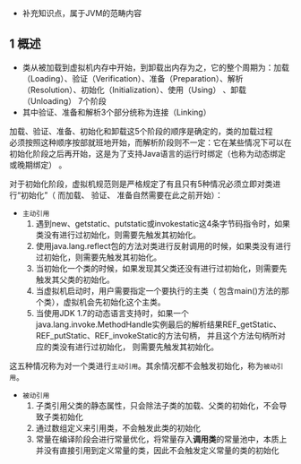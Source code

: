 - 补充知识点，属于JVM的范畴内容

## 1 概述

- 类从被加载到虚拟机内存中开始，到卸载出内存为之，它的整个周期为：加载（Loading）、验证（Verification）、准备（Preparation）、解析（Resolution）、初始化（Initialization）、使用（Using） 、卸载（Unloading） 7个阶段
- 其中验证、准备和解析3个部分统称为连接（Linking）


加载、验证、准备、初始化和卸载这5个阶段的顺序是确定的，类的加载过程  
必须按照这种顺序按部就班地开始，而解析阶段则不一定：它在某些情况下可以在初始化阶段之后再开始，这是为了支持Java语言的运行时绑定（也称为动态绑定或晚期绑定） 。

对于初始化阶段，虚拟机规范则是严格规定了有且只有5种情况必须立即对类进行“初始化”（ 而加载、 验证、 准备自然需要在此之前开始）：


- `主动引用`
	1.  遇到new、getstatic、putstatic或invokestatic这4条字节码指令时，如果类没有进行过初始化，则需要先触发其初始化。
	2.  使用java.lang.reflect包的方法对类进行反射调用的时候，如果类没有进行过初始化，则需要先触发其初始化。
	3.  当初始化一个类的时候，如果发现其父类还没有进行过初始化，则需要先触发其父类的初始化。
	4.  当虚拟机启动时，用户需要指定一个要执行的主类（ 包含main()方法的那个类），虚拟机会先初始化这个主类。
	5.  当使用JDK 1.7的动态语言支持时，如果一个java.lang.invoke.MethodHandle实例最后的解析结果REF_getStatic、REF_putStatic、REF_invokeStatic的方法句柄， 并且这个方法句柄所对应的类没有进行过初始化， 则需要先触发其初始化。

这五种情况称为对一个类进行`主动引用`。其余情况都不会触发初始化，称为`被动引用`。

  - `被动引用`
	1. 子类引用父类的静态属性，只会除法子类的加载、父类的初始化，不会导致子类初始化
	2. 通过数组定义来引用类，不会触发此类的初始化
	3. 常量在编译阶段会进行常量优化，将常量存入**调用类**的常量池中，本质上并没有直接引用到定义常量的类，因此不会触发定义常量的类的初始化